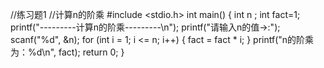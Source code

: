 //练习题1
//计算n的阶乘
#include <stdio.h>
int main()
{
	int n ;
	int fact=1;
	printf("---------计算n的阶乘---------\n");
	printf("请输入n的值->:");
	scanf("%d", &n);
	for (int i = 1; i <= n; i++)
	{
		fact = fact * i;
	}
	printf("n的阶乘为：%d\n", fact);
	return 0;
}
